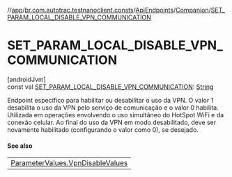 //[app](../../../../index.md)/[br.com.autotrac.testnanoclient.consts](../../index.md)/[ApiEndpoints](../index.md)/[Companion](index.md)/[SET_PARAM_LOCAL_DISABLE_VPN_COMMUNICATION](-s-e-t_-p-a-r-a-m_-l-o-c-a-l_-d-i-s-a-b-l-e_-v-p-n_-c-o-m-m-u-n-i-c-a-t-i-o-n.md)

# SET_PARAM_LOCAL_DISABLE_VPN_COMMUNICATION

[androidJvm]\
const val [SET_PARAM_LOCAL_DISABLE_VPN_COMMUNICATION](-s-e-t_-p-a-r-a-m_-l-o-c-a-l_-d-i-s-a-b-l-e_-v-p-n_-c-o-m-m-u-n-i-c-a-t-i-o-n.md): [String](https://kotlinlang.org/api/latest/jvm/stdlib/kotlin/-string/index.html)

Endpoint específico para habilitar ou desabilitar o uso da VPN. O valor 1 desabilita o uso da VPN pelo serviço de comunicação e o valor 0 habilita. Utilizada em operações envolvendo o uso simultâneo do HotSpot WiFi e da conexão celular. Ao final do uso da VPN em modo desabilitado,  deve ser novamente habilitado (configurando o valor como 0), se desejado.

#### See also

| |
|---|
| [ParameterValues.VpnDisableValues](../../-parameter-values/-vpn-disable-values/index.md) |
